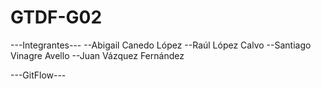 # GTDF-G02

---Integrantes--- 
--Abigail Canedo López
--Raúl López Calvo
--Santiago Vinagre Avello
--Juan Vázquez Fernández

---GitFlow---
